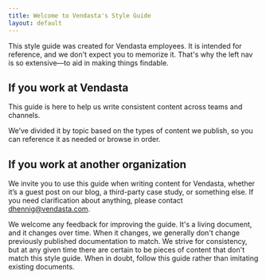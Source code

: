 ```yaml
---
title: Welcome to Vendasta's Style Guide
layout: default
---
```


This style guide was created for Vendasta employees. It is intended for reference, and we don't expect you to memorize it. That's why the left nav is so extensive—to aid in making things findable.

## If you work at Vendasta

This guide is here to help us write consistent content across teams and channels.

We’ve divided it by topic based on the types of content we publish, so you can reference it as needed or browse in order.

## If you work at another organization

We invite you to use this guide when writing content for Vendasta, whether it’s a guest post on our blog, a third-party case study, or something else. If you need clarification about anything, please contact dhennig@vendasta.com. 

We welcome any feedback for improving the guide. It's a living document, and it changes over time. When it changes, we generally don't change previously published documentation to match. We strive for consistency, but at any given time there are certain to be pieces of content that don't match this style guide. When in doubt, follow this guide rather than imitating existing documents.

